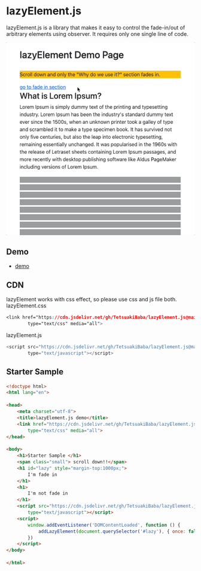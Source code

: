 # lazyElement.js
lazyElement.js is a library that makes it easy to control the fade-in/out of arbitrary elements using observer. It requires only one single line of code.

<img src="./teaser.gif">

## Demo
  * <a href="https://tetsuakibaba.github.io/lazyElement.js/" target="_blank">demo</a>

## CDN
lazyElement works with css effect, so please use css and js file both.
lazyElement.css

``` css
<link href="https://cdn.jsdelivr.net/gh/TetsuakiBaba/lazyElement.js@main/lazyElement.css" rel="stylesheet"
        type="text/css" media="all">
```

lazyElement.js

``` js
<script src="https://cdn.jsdelivr.net/gh/TetsuakiBaba/lazyElement.js@main/lazyElement.js" crossorigin="anonymous"
        type="text/javascript"></script>
```

## Starter Sample
``` html
<!doctype html>
<html lang="en">

<head>
    <meta charset="utf-8">
    <title>lazyElement.js demo</title>
    <link href="https://cdn.jsdelivr.net/gh/TetsuakiBaba/lazyElement.js@main/lazyElement.css" rel="stylesheet"
        type="text/css" media="all">
</head>

<body>
    <h1>Starter Sample </h1>
    <span class="small"> scroll down!!</span>
    <h1 id="lazy" style="margin-top:1000px;">
        I'm fade in
    </h1>
    <h1>
        I'm not fade in
    </h1>
    <script src="https://cdn.jsdelivr.net/gh/TetsuakiBaba/lazyElement.js@main/lazyElement.js" crossorigin="anonymous"
        type="text/javascript"></script>
    <script>
        window.addEventListener('DOMContentLoaded', function () {
            addLazyElement(document.querySelector('#lazy'), { once: false });
        })
    </script>
</body>

</html>
```

